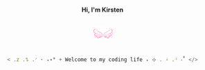 <h4 align="center">
Hi, I'm Kirsten <br/><br/>
 
![wings](https://github.com/i252-hub/i252-hub/blob/main/wingss.gif)

</h4>

<div align="center">

```jsx

< .𝗓 .𐰁 .ᐟ ⋅ ₊˖° + Welcome to my coding life ₊ ⊹ . ݁˖ .ᶻ ‧˚ </>

```
</div>





